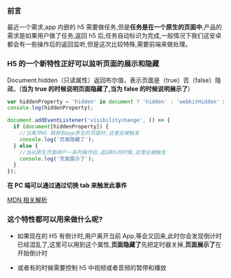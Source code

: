 ### 前言

最近一个需求,app 内嵌的 h5 需要做任务,但是**任务是在一个原生的页面中**,产品的需求是如果用户做了任务,返回 h5 后,任务自动标识为完成,一般情况下我们这安卓都会有一些操作后的返回监听,但是这次比较特殊,需要前端来做处理。

### H5 的一个新特性正好可以监听页面的展示和隐藏

Document.hidden（只读属性）返回布尔值，表示页面是（true）否（false）隐藏。(**当为 true 的时候说明页面隐藏了,当为 false 的时候说明展示了**)

```javascript
var hiddenProperty = 'hidden' in document ? 'hidden' : 'webkitHidden' in document ? 'webkitHidden' : 'mozHidden' in document ? 'mozHidden' : null;
console.log(hiddenProperty);

document.addEventListener('visibilitychange', () => {
  if (document[hiddenProperty]) {
    //当离开H5 跳转到app原生的页面时,这里会被触发
    console.log('页面隐藏了');
  } else {
    //当从原生页面用户一系列操作后,返回H5的时候,这里会被触发
    console.log('页面展示了');
  }
});
```

**在 PC 端可以通过通过切换 tab 来触发此事件**

[MDN 相关解析](https://developer.mozilla.org/zh-CN/docs/Web/API/Document/hidden)

### 这个特性都可以用来做什么呢?

- 如果现在的 H5 有倒计时,用户离开当前 App,等会又回来,此时你会发现倒计时已经混乱了,这里可以用到这个属性,**页面隐藏了**先把定时器关掉,**页面展示了**在开始倒计时

- 或者有的时候需要控制 h5 中视频或者音频的暂停和播放
